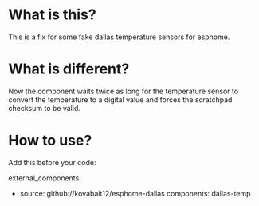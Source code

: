 # What is this?
This is a fix for some fake dallas temperature sensors for esphome.

# What is different?
Now the component waits twice as long for the temperature sensor to convert the temperature to a digital value and forces the scratchpad checksum to be valid.

# How to use?
Add this before your code:

external_components:
  - source: github://kovabait12/esphome-dallas
    components: dallas-temp

